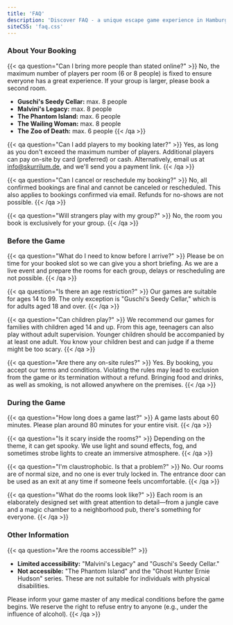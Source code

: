 ```yaml
---
title: 'FAQ'
description: 'Discover FAQ - a unique escape game experience in Hamburg St. Pauli. Book your adventure at Skurrilum now!'
siteCSS: 'faq.css'
---
```


### About Your Booking

{{< qa question="Can I bring more people than stated online?" >}}
No, the maximum number of players per room (6 or 8 people) is fixed to ensure everyone has a great experience. If your group is larger, please book a second room.

- **Guschi's Seedy Cellar:** max. 8 people
- **Malvini's Legacy:** max. 8 people
- **The Phantom Island:** max. 6 people
- **The Wailing Woman:** max. 8 people
- **The Zoo of Death:** max. 6 people
  {{< /qa >}}

{{< qa question="Can I add players to my booking later?" >}}
Yes, as long as you don't exceed the maximum number of players. Additional players can pay on-site by card (preferred) or cash. Alternatively, email us at info@skurrilum.de, and we'll send you a payment link.
{{< /qa >}}

{{< qa question="Can I cancel or reschedule my booking?" >}}
No, all confirmed bookings are final and cannot be canceled or rescheduled. This also applies to bookings confirmed via email. Refunds for no-shows are not possible.
{{< /qa >}}

{{< qa question="Will strangers play with my group?" >}}
No, the room you book is exclusively for your group.
{{< /qa >}}

### Before the Game

{{< qa question="What do I need to know before I arrive?" >}}
Please be on time for your booked slot so we can give you a short briefing. As we are a live event and prepare the rooms for each group, delays or rescheduling are not possible.
{{< /qa >}}

{{< qa question="Is there an age restriction?" >}}
Our games are suitable for ages 14 to 99. The only exception is "Guschi's Seedy Cellar," which is for adults aged 18 and over.
{{< /qa >}}

{{< qa question="Can children play?" >}}
We recommend our games for families with children aged 14 and up. From this age, teenagers can also play without adult supervision. Younger children should be accompanied by at least one adult. You know your children best and can judge if a theme might be too scary.
{{< /qa >}}

{{< qa question="Are there any on-site rules?" >}}
Yes. By booking, you accept our terms and conditions. Violating the rules may lead to exclusion from the game or its termination without a refund. Bringing food and drinks, as well as smoking, is not allowed anywhere on the premises.
{{< /qa >}}

### During the Game

{{< qa question="How long does a game last?" >}}
A game lasts about 60 minutes. Please plan around 80 minutes for your entire visit.
{{< /qa >}}

{{< qa question="Is it scary inside the rooms?" >}}
Depending on the theme, it can get spooky. We use light and sound effects, fog, and sometimes strobe lights to create an immersive atmosphere.
{{< /qa >}}

{{< qa question="I'm claustrophobic. Is that a problem?" >}}
No. Our rooms are of normal size, and no one is ever truly locked in. The entrance door can be used as an exit at any time if someone feels uncomfortable.
{{< /qa >}}

{{< qa question="What do the rooms look like?" >}}
Each room is an elaborately designed set with great attention to detail—from a jungle cave and a magic chamber to a neighborhood pub, there's something for everyone.
{{< /qa >}}

### Other Information

{{< qa question="Are the rooms accessible?" >}}

- **Limited accessibility:** "Malvini's Legacy" and "Guschi's Seedy Cellar."
- **Not accessible:** "The Phantom Island" and the "Ghost Hunter Ernie Hudson" series. These are not suitable for individuals with physical disabilities.

Please inform your game master of any medical conditions before the game begins. We reserve the right to refuse entry to anyone (e.g., under the influence of alcohol).
{{< /qa >}}
